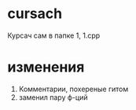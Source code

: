 # cursach
Курсач сам в папке 1, 1.срр
# изменения
1) Комментарии, похереные гитом
2) заменил пару ф-ций
